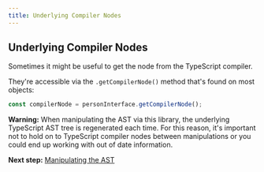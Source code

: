 ```yaml
---
title: Underlying Compiler Nodes
---
```


## Underlying Compiler Nodes

Sometimes it might be useful to get the node from the TypeScript compiler.

They're accessible via the `.getCompilerNode()` method that's found on most objects:

```typescript
const compilerNode = personInterface.getCompilerNode();
```

**Warning:** When manipulating the AST via this library, the underlying TypeScript AST tree is regenerated each time. For this reason, it's important not
to hold on to TypeScript compiler nodes between manipulations or you could end up working with out of date information.

**Next step:** [Manipulating the AST](../manipulation/index)

